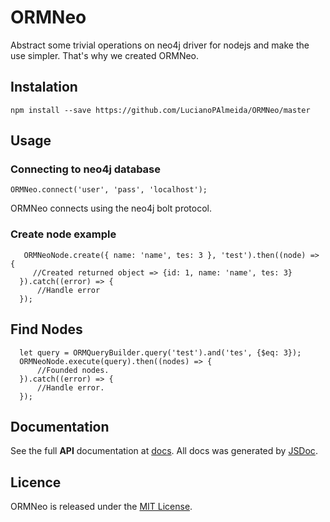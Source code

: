 # ORMNeo

Abstract some trivial operations on neo4j driver for nodejs and make the use simpler. That's why we created ORMNeo.

## Instalation
  ```
  npm install --save https://github.com/LucianoPAlmeida/ORMNeo/master
  ```
## Usage 

### Connecting to neo4j database
   ```
   ORMNeo.connect('user', 'pass', 'localhost');
   ```
   ORMNeo connects using the neo4j bolt protocol.
   
### Create node example
  
  ```
     ORMNeoNode.create({ name: 'name', tes: 3 }, 'test').then((node) => {
       //Created returned object => {id: 1, name: 'name', tes: 3}
    }).catch((error) => {
        //Handle error
    });
  ```

## Find Nodes 
  ```
    let query = ORMQueryBuilder.query('test').and('tes', {$eq: 3});
    ORMNeoNode.execute(query).then((nodes) => {
        //Founded nodes.
    }).catch((error) => {
        //Handle error.
    });
  ```
## Documentation

  See the full **API** documentation at [docs](docs). All docs was generated by [JSDoc](https://github.com/jsdoc3/jsdoc).

## Licence

ORMNeo is released under the [MIT License](https://opensource.org/licenses/MIT).
